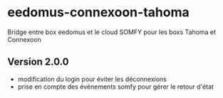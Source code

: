 # eedomus-connexoon-tahoma
Bridge entre box eedomus et le cloud SOMFY pour les boxs Tahoma et Connexoon

Version 2.0.0
-----
- modification du login pour éviter les déconnexions
- prise en compte des événements somfy pour gérer le retour d'état
